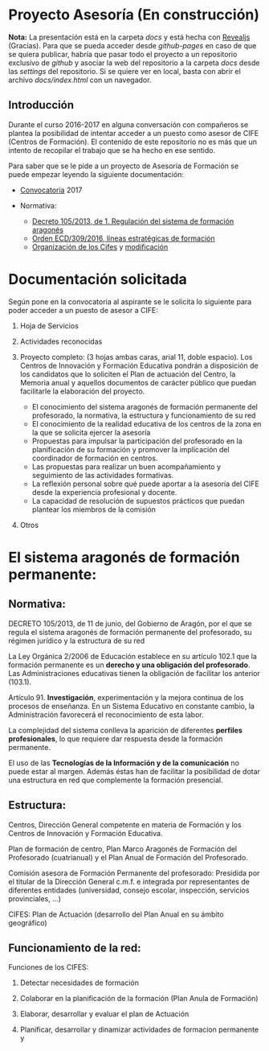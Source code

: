 # Proyecto Asesoría (En construcción)

**Nota:** La presentación está en la carpeta *docs* y está hecha con [Revealjs](https://revealjs.com/#/) (Gracias). Para que se pueda acceder desde *github-pages* en caso de que se quiera publicar, habría que pasar todo el proyecto a un repositorio exclusivo de *github* y asociar la web del repositorio a la carpeta *docs* desde las *settings* del repositorio. Si se quiere ver en local, basta con abrir el archivo *docs/index.html* con un navegador.

## Introducción

Durante el curso 2016-2017 en alguna conversación con compañeros se plantea la posibilidad de intentar acceder a un puesto como asesor de CIFE (Centros de Formación). El contenido de este repositorio no es más que un intento de recopilar el trabajo que se ha hecho en ese sentido.

Para saber que se le pide a un proyecto de Asesoría de Formación se puede empezar leyendo la siguiente documentación:

- [Convocatoria](http://www.boa.aragon.es/cgi-bin/EBOA/BRSCGI?CMD=VEROBJ&MLKOB=943630302828) 2017

- Normativa:
    * [Decreto 105/2013, de 1. Regulación del sistema de formación aragonés](http://www.boa.aragon.es/cgi-bin/EBOA/BRSCGI?CMD=VEROBJ&MLKOB=740020785757)
    * [Orden ECD/309/2016, líneas estratégicas de formación](http://www.boa.aragon.es/cgi-bin/EBOA/BRSCGI?CMD=VEROBJ&MLKOB=903092365555)
    * [Organización de los Cifes](http://www.educaragon.org/Files/Files/UserFiles/File/Formacion%20profesorado/publicar_Orden_Funcionamiento_CIFES.pdf) y [modificación](http://www.educaragon.org/FILES/Orden_Modificada_Organizaciony%20Funcionamiento_CIFEs.pdf)


# Documentación solicitada

Según pone en la convocatoria al aspirante se le solicita lo siguiente para poder acceder a un puesto de asesor a CIFE:

1. Hoja de Servicios
2. Actividades reconocidas
3. Proyecto completo: (3 hojas ambas caras, arial 11, doble espacio). Los Centros de Innovación y Formación Educativa pondrán a disposición de los candidatos que lo soliciten el Plan de actuación del Centro, la Memoria anual y aquellos documentos de carácter público que puedan facilitarle la elaboración del proyecto.

   - El conocimiento del sistema aragonés de formación permanente del profesorado, la
     normativa, la estructura y funcionamiento de su red
   - El conocimiento de la realidad educativa de los centros de la zona en la que se solicita
     ejercer la asesoría
   - Propuestas para impulsar la participación del profesorado en la planificación de su formación
     y promover la implicación del coordinador de formación en centros.
   - Las propuestas para realizar un buen acompañamiento y seguimiento de las actividades
     formativas.
   - La reflexión personal sobre qué puede aportar a la asesoría del CIFE desde la experiencia
     profesional y docente.
   - La capacidad de resolución de supuestos prácticos que puedan plantear los miembros
     de la comisión
4. Otros

# El sistema aragonés de formación permanente:

## Normativa: 
DECRETO 105/2013, de 11 de junio, del Gobierno de Aragón, por el que se regula el sistema aragonés de formación permanente del profesorado, su régimen jurídico y la estructura de su red

La Ley Orgánica 2/2006 de Educación establece en su artículo 102.1 que la formación permanente es un **derecho y una obligación del profesorado**. Las Administraciones educativas tienen la obligación de facilitar los anterior (103.1).

Artículo 91. **Investigación**, experimentación y la mejora continua de los procesos de enseñanza. En un Sistema Educativo en constante cambio, la Administración favorecerá el reconocimiento de esta labor.

La complejidad del sistema conlleva la aparición de diferentes **perfiles profesionales**, lo que requiere dar respuesta desde la formación permanente.

El uso de las **Tecnologías de la Información y de la comunicación** no puede estar al margen. Además éstas han de facilitar la posibilidad de dotar una estructura en red que complemente la formación presencial.



## Estructura:

Centros, Dirección General competente en materia de Formación y los Centros de Innovación y Formación Educativa.

Plan de formación de centro, Plan Marco Aragonés de Formación del Profesorado (cuatrianual) y el Plan Anual de Formación del Profesorado.

Comisión asesora de Formación Permanente del profesorado: Presidida por el titular de la Dirección General c.m.f. e integrada por representantes de diferentes entidades (universidad, consejo escolar, inspección, servicios provinciales, ...)

CIFES: Plan de Actuación (desarrollo del Plan Anual en su ámbito geográfico)

## Funcionamiento de la red:

Funciones de los CIFES:

1. Detectar necesidades de formación

2. Colaborar en la planificación de la formación (Plan Anula de Formación)

3. Elaborar, desarrollar y evaluar el plan de Actuación

4. Planificar, desarrollar y dinamizar actividades de formacion permanente y 


